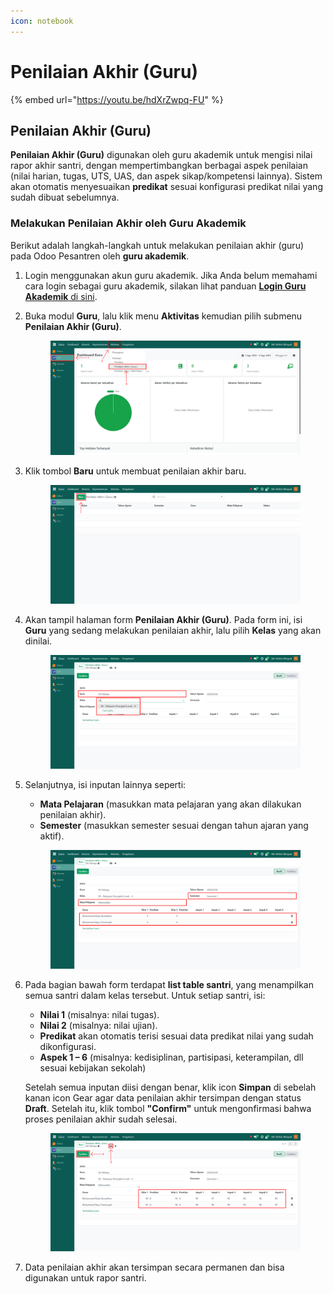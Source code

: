 ```yaml
---
icon: notebook
---
```


# Penilaian Akhir (Guru)

{% embed url="https://youtu.be/hdXrZwpq-FU" %}

## Penilaian Akhir (Guru)

**Penilaian Akhir (Guru)** digunakan oleh guru akademik untuk mengisi nilai rapor akhir santri, dengan mempertimbangkan berbagai aspek penilaian (nilai harian, tugas, UTS, UAS, dan aspek sikap/kompetensi lainnya). Sistem akan otomatis menyesuaikan **predikat** sesuai konfigurasi predikat nilai yang sudah dibuat sebelumnya.

### Melakukan Penilaian Akhir oleh Guru Akademik

Berikut adalah langkah-langkah untuk melakukan penilaian akhir (guru) pada Odoo Pesantren oleh **guru akademik**.

1. Login menggunakan akun guru akademik. Jika Anda belum memahami cara login sebagai guru akademik, silakan lihat panduan [**Login Guru Akademik** di sini](../../../setup-and-konfigurasi/panduan-login/login-guru.md).
2.  Buka modul **Guru**, lalu klik menu **Aktivitas** kemudian pilih submenu **Penilaian Akhir (Guru)**.

    <figure><img src="../../../.gitbook/assets/images-461.png" alt=""><figcaption></figcaption></figure>


3.  Klik tombol **Baru** untuk membuat penilaian akhir baru.

    <figure><img src="../../../.gitbook/assets/images-462.png" alt=""><figcaption></figcaption></figure>


4.  Akan tampil halaman form **Penilaian Akhir (Guru)**. Pada form ini, isi **Guru** yang sedang melakukan penilaian akhir, lalu pilih **Kelas** yang akan dinilai.

    <figure><img src="../../../.gitbook/assets/images-463.png" alt=""><figcaption></figcaption></figure>


5.  Selanjutnya, isi inputan lainnya seperti:

    * **Mata Pelajaran** (masukkan mata pelajaran yang akan dilakukan penilaian akhir).
    * **Semester** (masukkan semester sesuai dengan tahun ajaran yang aktif).

    <figure><img src="../../../.gitbook/assets/images-464.png" alt=""><figcaption></figcaption></figure>


6.  Pada bagian bawah form terdapat **list table santri**, yang menampilkan semua santri dalam kelas tersebut. Untuk setiap santri, isi:

    * **Nilai 1** (misalnya: nilai tugas).
    * **Nilai 2** (misalnya: nilai ujian).
    * **Predikat** akan otomatis terisi sesuai data predikat nilai yang sudah dikonfigurasi.
    * **Aspek 1 – 6** (misalnya: kedisiplinan, partisipasi, keterampilan, dll sesuai kebijakan sekolah)

    Setelah semua inputan diisi dengan benar, klik icon **Simpan** di sebelah kanan icon Gear agar data penilaian akhir tersimpan dengan status **Draft**. Setelah itu, klik tombol **"Confirm"** untuk mengonfirmasi bahwa proses penilaian akhir sudah selesai.

    <figure><img src="../../../.gitbook/assets/images-465.png" alt=""><figcaption></figcaption></figure>


7. Data penilaian akhir akan tersimpan secara permanen dan bisa digunakan untuk rapor santri.
